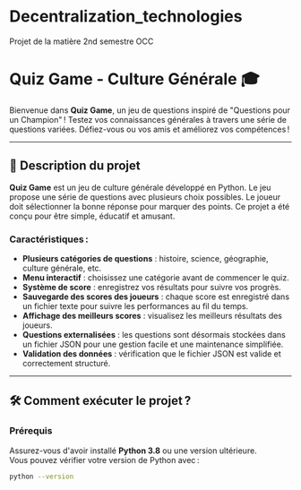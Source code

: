 # Decentralization_technologies
Projet de la matière 2nd semestre OCC

# Quiz Game - Culture Générale 🎓

Bienvenue dans **Quiz Game**, un jeu de questions inspiré de "Questions pour un Champion" ! Testez vos connaissances générales à travers une série de questions variées. Défiez-vous ou vos amis et améliorez vos compétences !

---

## 🚀 Description du projet

**Quiz Game** est un jeu de culture générale développé en Python. Le jeu propose une série de questions avec plusieurs choix possibles. Le joueur doit sélectionner la bonne réponse pour marquer des points. Ce projet a été conçu pour être simple, éducatif et amusant. 

### Caractéristiques :
- **Plusieurs catégories de questions** : histoire, science, géographie, culture générale, etc.
- **Menu interactif** : choisissez une catégorie avant de commencer le quiz.
- **Système de score** : enregistrez vos résultats pour suivre vos progrès.
- **Sauvegarde des scores des joueurs** : chaque score est enregistré dans un fichier texte pour suivre les performances au fil du temps.
- **Affichage des meilleurs scores** : visualisez les meilleurs résultats des joueurs.
- **Questions externalisées** : les questions sont désormais stockées dans un fichier JSON pour une gestion facile et une maintenance simplifiée.
- **Validation des données** : vérification que le fichier JSON est valide et correctement structuré.

---

## 🛠️ Comment exécuter le projet ?

### Prérequis

Assurez-vous d'avoir installé **Python 3.8** ou une version ultérieure.  
Vous pouvez vérifier votre version de Python avec :
```bash
python --version
